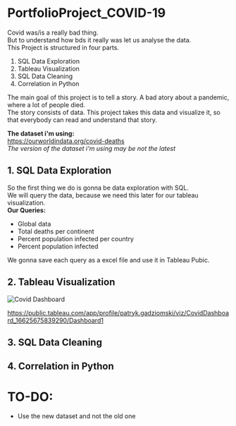 # PortfolioProject_COVID-19
Covid was/is a really bad thing. <br> But to understand how bds it really was let us analyse the data. <br>
This Project is structured in four parts.

1. SQL Data Exploration
2. Tableau Visualization
3. SQL Data Cleaning
4. Correlation in Python

The main goal of this project is to tell a story. A bad atory about a pandemic, where a lot of people died.<br>
The story consists of data. This project takes this data and visualize it, so that everybody can read and understand that story.

**The dataset i'm using:**<br>
https://ourworldindata.org/covid-deaths <br>
*The version of the dataset i'm using may be not the latest*

## 1. SQL Data Exploration<br>
So the first thing we do is gonna be data exploration with SQL.<br>
We will query the data, because we need this later for our tableau visualization.<br>
**Our Queries:**
- Global data
- Total deaths per continent
- Percent population infected per country
- Percent population infected

We gonna save each query as a excel file and use it in Tableau Pubic.

## 2. Tableau Visualization
![Covid Dashboard](https://github.com/PatrykGadziomski/PortfolioProject_COVID-19/blob/main/CovidDashboard.png?raw=true)

https://public.tableau.com/app/profile/patryk.gadziomski/viz/CovidDashboard_16625675839290/Dashboard1

## 3. SQL Data Cleaning
## 4. Correlation in Python


# TO-DO:
- Use the new dataset and not the old one
